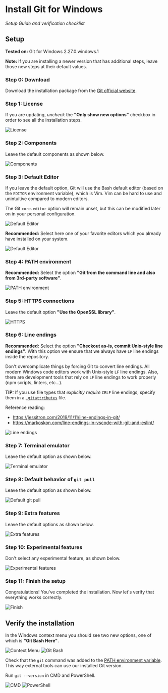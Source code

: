 # Install Git for Windows

*Setup Guide and verification checklist*

## Setup

**Tested on:** Git for Windows 2.27.0.windows.1

**Note:** If you are installing a newer version that has additional steps, leave those new steps at their default values.

### Step 0: Download

Download the installation package from the [Git official website][git-scm website].

### Step 1: License

If you are updating, *uncheck* the **"Only show new options"** checkbox in order to see all the installation steps.

![License][setup step 1]

### Step 2: Components

Leave the default components as shown below.

![Components][setup step 2]

### Step 3: Default Editor

If you leave the default option, Git will use the Bash default editor (based on the `EDITOR` environment variable), which is Vim. Vim can be hard to use and unintuitive compared to modern editors.

The Git `core.editor` option will remain unset, but this can be modified later on in your personal configuration.

![Default Editor][setup step 3 a]

**Recommended:** Select here one of your favorite editors which you already have installed on your system.

![Default Editor][setup step 3 b]

### Step 4: PATH environment

**Recommended:** Select the option **"Git from the command line and also from 3rd-party software"**.

![PATH environment][setup step 4]

### Step 5: HTTPS connections

Leave the default option **"Use the OpenSSL library"**.

![HTTPS][setup step 5]

### Step 6: Line endings

**Recommended:** Select the option **"Checkout as-is, commit Unix-style line endings"**. With this option we ensure that we always have `LF` line endings inside the repository.

Don't overcomplicate things by forcing Git to convert line endings. All modern Windows code editors work with Unix-style `LF` line endings. Also, there are development tools that rely on `LF` line endings to work properly (npm scripts, linters, etc...).

**TIP:** If you use file types that *explicitly require* `CRLF` line endings, specify them in a [`.gitattributes`][git attributes] file.

Reference reading:

- <https://jessitron.com/2019/11/11/line-endings-in-git/>
- <https://markoskon.com/line-endings-in-vscode-with-git-and-eslint/>

![Line endings][setup step 6]

### Step 7: Terminal emulator

Leave the default option as shown below.

![Terminal emulator][setup step 7]

### Step 8: Default behavior of `git pull`

Leave the default option as shown below.

![Default git pull][setup step 8]

### Step 9: Extra features

Leave the default options as shown below.

![Extra features][setup step 9]

### Step 10: Experimental features

Don't select any experimental feature, as shown below.

![Experimental features][setup step 10]

### Step 11: Finish the setup

Congratulations! You've completed the installation. Now let's verify that everything works correctly.

![Finish][setup step 11]

## Verify the installation

In the Windows context menu you should see two new options, one of which is **"Git Bash Here"**.

![Context Menu][verify step 1] ![Git Bash][verify step 2]

Check that the `git` command was added to the [PATH environment variable][]. This way external tools can use our installed Git version.

Run `git --version` in CMD and PowerShell.

![CMD][verify step 3] ![PowerShell][verify step 4]

<!-- Definitions -->

[git-scm website]: https://git-scm.com/
[git attributes]: https://git-scm.com/book/en/v2/Customizing-Git-Git-Attributes
[path environment variable]: https://en.wikipedia.org/wiki/PATH_(variable)

[setup step 1]: images/Setup-Step_01-License.png
[setup step 2]: images/Setup-Step_02-Components.png
[setup step 3 a]: images/Setup-Step_03_A-Default_Editor.png
[setup step 3 b]: images/Setup-Step_03_B-Default_Editor.png
[setup step 4]: images/Setup-Step_04-PATH_environment.png
[setup step 5]: images/Setup-Step_05-HTTPS.png
[setup step 6]: images/Setup-Step_06-Line_endings.png
[setup step 7]: images/Setup-Step_07-Terminal_emulator.png
[setup step 8]: images/Setup-Step_08-Default_git_pull.png
[setup step 9]: images/Setup-Step_09-Extra_features.png
[setup step 10]: images/Setup-Step_10-Experimental_features.png
[setup step 11]: images/Setup-Step_11-Finish.png

[verify step 1]: images/Verify-Step_01-Context_Menu.png
[verify step 2]: images/Verify-Step_02-Git_Bash.png
[verify step 3]: images/Verify-Step_03-CMD.png
[verify step 4]: images/Verify-Step_04-PowerShell.png
